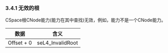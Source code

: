 ### 3.4.1 无效的根

CSpace根CNode能力(能力在其中查找)无效，例如，能力不是一个CNode能力。

数据 | 含义
--- | ---
Offset + 0 | seL4_InvalidRoot
